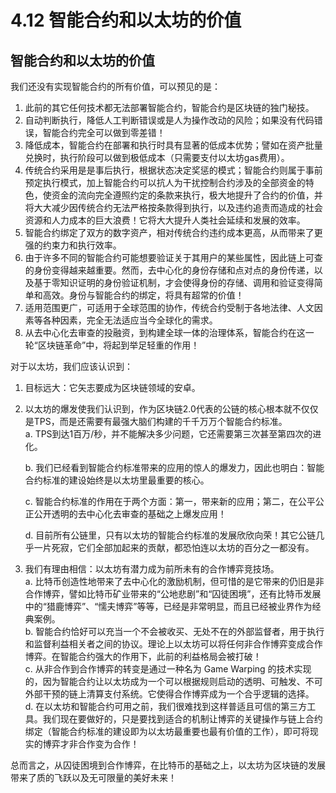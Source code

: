 # 4.12 智能合约和以太坊的价值

## 智能合约和以太坊的价值

我们还没有实现智能合约的所有价值，可以预见的是：

1. 此前的其它任何技术都无法部署智能合约，智能合约是区块链的独门秘技。
2. 自动判断执行，降低人工判断错误或是人为操作改动的风险；如果没有代码错误，智能合约完全可以做到零差错！
3. 降低成本，智能合约在部署和执行时具有显著的低成本优势；譬如在资产批量兑换时，执行阶段可以做到极低成本（只需要支付以太坊gas费用）。
4. 传统合约采用是是事后执行，根据状态决定奖惩的模式；智能合约则属于事前预定执行模式，加上智能合约可以抗人为干扰控制合约涉及的全部资金的特色，使资金的流向完全遵照约定的条款来执行，极大地提升了合约的价值，并将大大减少因传统合约无法严格按条款得到执行，以及违约追责而造成的社会资源和人力成本的巨大浪费！它将大大提升人类社会延续和发展的效率。
5. 智能合约绑定了双方的数字资产，相对传统合约违约成本更高，从而带来了更强的约束力和执行效率。
6. 由于许多不同的智能合约可能想要验证关于其用户的某些属性，因此链上可查的身份变得越来越重要。然而，去中心化的身份存储和点对点的身份传递，以及基于零知识证明的身份验证机制，才会使得身份的存储、调用和验证变得简单和高效。身份与智能合约的绑定，将具有超常的价值！
7. 适用范围更广，可适用于全球范围的协作，传统合约受制于各地法律、人文因素等各种因素，完全无法适应当今全球化的需求。
8. 从去中心化去审查的投融资，到构建全球一体的治理体系，智能合约在这一轮“区块链革命”中，将起到举足轻重的作用！

对于以太坊，我们应该认识到：

1. 目标远大：它矢志要成为区块链领域的安卓。
2.  以太坊的爆发使我们认识到，作为区块链2.0代表的公链的核心根本就不仅仅是TPS，而是还需要有最强大脑们构建的千千万万个智能合约标准。\
    a. TPS到达1百万/秒，并不能解决多少问题，它还需要第三次甚至第四次的进化。

    b. 我们已经看到智能合约标准带来的应用的惊人的爆发力，因此也明白：智能合约标准的建设始终是以太坊里最重要的核心。

    c. 智能合约标准的作用在于两个方面：第一，带来新的应用；第二，在公平公正公开透明的去中心化去审查的基础之上爆发应用！

    d. 目前所有公链里，只有以太坊的智能合约标准的发展欣欣向荣！其它公链几乎一片死寂，它们全部加起来的贡献，都恐怕连以太坊的百分之一都没有。
3. 我们有理由相信：以太坊有潜力成为前所未有的合作博弈竞技场。\
   a. 比特币创造性地带来了去中心化的激励机制，但可惜的是它带来的仍旧是非合作博弈，譬如比特币矿业带来的“公地悲剧”和“囚徒困境”，还有比特币发展中的“猎鹿博弈”、“懦夫博弈”等等，已经是非常明显，而且已经被业界作为经典案例。\
   b. 智能合约恰好可以充当一个不会被收买、无处不在的外部监督者，用于执行和监督利益相关者之间的协议。理论上以太坊可以将任何非合作博弈变成合作博弈。在智能合约强大的作用下，此前的利益格局会被打破！\
   c. 从非合作到合作博弈的转变是通过一种名为 Game Warping 的技术实现的，因为智能合约让以太坊成为一个可以根据规则启动的透明、可触发、不可外部干预的链上清算支付系统。它使得合作博弈成为一个合乎逻辑的选择。\
   d. 在以太坊和智能合约可用之前，我们很难找到这样普适且可信的第三方工具。我们现在要做好的，只是要找到适合的机制让博弈的关键操作与链上合约绑定（智能合约标准的建设即为以太坊最重要也最有价值的工作），即可将现实的博弈才非合作变为合作！

总而言之，从囚徒困境到合作博弈，在比特币的基础之上，以太坊为区块链的发展带来了质的飞跃以及无可限量的美好未来！
